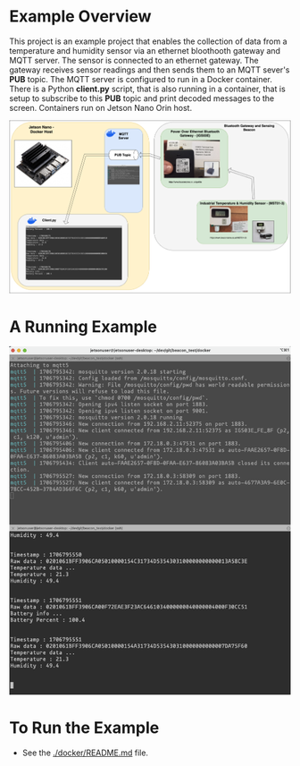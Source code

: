 # Example Overview
This project is an example project that enables the collection of data from a temperature and humidity sensor via an ethernet bloothooth gateway and MQTT server.
The sensor is connected to an ethernet gateway. The gateway receives sensor readings and then sends them to an MQTT sever's <b>PUB</b> topic. The MQTT server is configured to run in a Docker container.
There is a Python <b>client.py</b> script, that is also running in a container, that is setup to subscribe to this <b>PUB</b> topic and print decoded messages to the screen. Containers run on Jetson Nano Orin host.

![alt Intro](https://github.com/redsofa/beacon_test/blob/aarch64/beacon_test.png)



# A Running Example

![alt Intro](https://github.com/redsofa/beacon_test/blob/aarch64/intro.png)



# To Run the Example

* See the [./docker/README.md](./docker/README.md) file.


